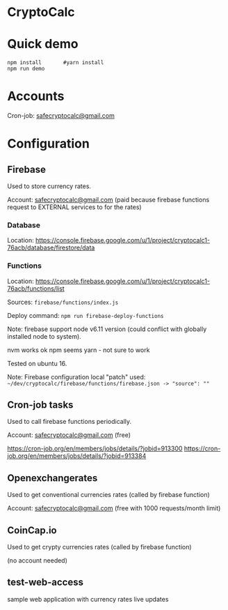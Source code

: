 # CryptoCalc



# Quick demo

```
npm install       #yarn install    
npm run demo
```


# Accounts

Cron-job: safecryptocalc@gmail.com


# Configuration


## Firebase
Used to store currency rates.

Account: safecryptocalc@gmail.com  (paid because firebase functions request to EXTERNAL services to for the rates)

### Database
Location: https://console.firebase.google.com/u/1/project/cryptocalc1-76acb/database/firestore/data

### Functions
Location: https://console.firebase.google.com/u/1/project/cryptocalc1-76acb/functions/list

Sources: ```firebase/functions/index.js```

Deploy command: ```npm run firebase-deploy-functions```

Note: firebase support node v6.11 version (could conflict with globally installed node to system).

nvm works ok
npm seems yarn - not sure to work

Tested on ubuntu 16.

Note: Firebase configuration local "patch" used: ```~/dev/cryptocalc/firebase/functions/firebase.json -> "source": ""```


## Cron-job tasks
Used to call firebase functions periodically.

Account: safecryptocalc@gmail.com (free)

https://cron-job.org/en/members/jobs/details/?jobid=913300
https://cron-job.org/en/members/jobs/details/?jobid=913384


## Openexchangerates
Used to get conventional currencies rates (called by firebase function)

Account: safecryptocalc@gmail.com (free with 1000 requests/month limit)

## CoinCap.io
Used to get crypty currencies rates (called by firebase function)

(no account needed)

## test-web-access

sample web application with currency rates live updates


